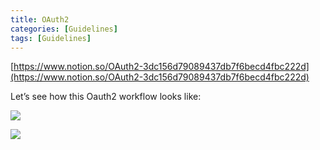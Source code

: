 ```yaml
---
title: OAuth2
categories: [Guidelines]
tags: [Guidelines]
---
```


[https://www.notion.so/OAuth2-3dc156d79089437db7f6becd4fbc222d](https://www.notion.so/OAuth2-3dc156d79089437db7f6becd4fbc222d)


Let’s see how this Oauth2 workflow looks like:


![](https://prod-files-secure.s3.us-west-2.amazonaws.com/9960fb2a-b75e-4bea-a8f9-b00925db1215/3bce41e0-99e8-4ebd-9701-e2bc9cbb79a2/Untitled.png?X-Amz-Algorithm=AWS4-HMAC-SHA256&X-Amz-Content-Sha256=UNSIGNED-PAYLOAD&X-Amz-Credential=ASIAZI2LB466U5PU35RU%2F20250610%2Fus-west-2%2Fs3%2Faws4_request&X-Amz-Date=20250610T202630Z&X-Amz-Expires=3600&X-Amz-Security-Token=IQoJb3JpZ2luX2VjEOv%2F%2F%2F%2F%2F%2F%2F%2F%2F%2FwEaCXVzLXdlc3QtMiJHMEUCIQCVeHtH5T%2FjqJPjxRRRb%2FeYXNr3vFuG3yghi8uUv%2B3mhwIgd2CiEGkJTq8H5qpPvVNHcbp3hanz7nzYbokMY9jfmjkqiAQIxP%2F%2F%2F%2F%2F%2F%2F%2F%2F%2FARAAGgw2Mzc0MjMxODM4MDUiDLCcKFQaFpfIxnHQNSrcA%2FVwQtsm08L3Zwxv68GVJIt9qunFiflId%2BWHdKp1ifx%2B5uPGoPrphR2Q5%2BARA4qFurpXc9Ow8kqww6CYVPva7J8QX6MhdRuVru5xFjGfzhqo75HHmq8YMLK7fkl9PFcnSoR9wfpVJ6PO1jQsDY8GcDAG3CZxS3oJAZO1Na7RmssBL0wtTVGKoedXbv4DNahr4aT%2F84gtm%2FvIHpfQOb5L8GCffQlt1Zkh%2FwusOCV%2FU%2F9%2B0cH%2FTK6bWu0BJzXD2ar5YUpD7lGPjLgibxIkwp1AgEwFDmLkOADYxb8HyfBwGzARD626mkBgtzoFM9NWRgmHcyYFE9%2FymrYmO0OvfgXOTS7Em1kFUA%2F8DxdTETQRceiD6gFwv7gt13UvJ%2FNANRYOKuUTog5He4HJHH8Opla9Kk%2F%2BPPx2W2jpmyLyoxqc3qWwZJAfsznLsVWs3QSEW8r5a58QFz0pXwXEW4HN%2FrHZW9zuI5eeACRu9aPw4ByzhaPYLAYrY4caDpniXvzT4MbTSMYe0DiGNTrDE69fufsT%2BZPv3Ri4zh4tq1DZZZgyPwenw4gDtBA0j0N3%2FgCqDISt%2BgYP9FprMxEQMqm7BfZGhwdis3KVAjG7jvZUI%2B%2FhptJYMRqlLmFNDxo1%2Bkw%2FMIqIosIGOqUBzvri1mXrdh%2Bw2XIc3DsvlC4s45%2BvMu8ejL72IY5JhmK1lRcrBo0oe8vao6M%2BMW7earfrgqQ59y7w4YKdBcOnJuuf57P1L2iMh6Z0TqQ%2BZtSvO8yDkS96CQgCjfbS5hI4gVbdQH%2FrWMP8ERwkqhTtK5ukcG9cmcFor%2F0H6crEraWQRoUMvuuGlI96EZi9Th9uDaGvHo7uoYa5%2BVmvO4%2BAjia2ACrE&X-Amz-Signature=3ab59d314d9e8c7913505b1e561a09662f2a46987d83b7cda7cc189f29436ef4&X-Amz-SignedHeaders=host&x-amz-checksum-mode=ENABLED&x-id=GetObject)


![](https://prod-files-secure.s3.us-west-2.amazonaws.com/9960fb2a-b75e-4bea-a8f9-b00925db1215/27d32b66-de43-41de-80f7-7edb81d1190f/Untitled.png?X-Amz-Algorithm=AWS4-HMAC-SHA256&X-Amz-Content-Sha256=UNSIGNED-PAYLOAD&X-Amz-Credential=ASIAZI2LB466U5PU35RU%2F20250610%2Fus-west-2%2Fs3%2Faws4_request&X-Amz-Date=20250610T202630Z&X-Amz-Expires=3600&X-Amz-Security-Token=IQoJb3JpZ2luX2VjEOv%2F%2F%2F%2F%2F%2F%2F%2F%2F%2FwEaCXVzLXdlc3QtMiJHMEUCIQCVeHtH5T%2FjqJPjxRRRb%2FeYXNr3vFuG3yghi8uUv%2B3mhwIgd2CiEGkJTq8H5qpPvVNHcbp3hanz7nzYbokMY9jfmjkqiAQIxP%2F%2F%2F%2F%2F%2F%2F%2F%2F%2FARAAGgw2Mzc0MjMxODM4MDUiDLCcKFQaFpfIxnHQNSrcA%2FVwQtsm08L3Zwxv68GVJIt9qunFiflId%2BWHdKp1ifx%2B5uPGoPrphR2Q5%2BARA4qFurpXc9Ow8kqww6CYVPva7J8QX6MhdRuVru5xFjGfzhqo75HHmq8YMLK7fkl9PFcnSoR9wfpVJ6PO1jQsDY8GcDAG3CZxS3oJAZO1Na7RmssBL0wtTVGKoedXbv4DNahr4aT%2F84gtm%2FvIHpfQOb5L8GCffQlt1Zkh%2FwusOCV%2FU%2F9%2B0cH%2FTK6bWu0BJzXD2ar5YUpD7lGPjLgibxIkwp1AgEwFDmLkOADYxb8HyfBwGzARD626mkBgtzoFM9NWRgmHcyYFE9%2FymrYmO0OvfgXOTS7Em1kFUA%2F8DxdTETQRceiD6gFwv7gt13UvJ%2FNANRYOKuUTog5He4HJHH8Opla9Kk%2F%2BPPx2W2jpmyLyoxqc3qWwZJAfsznLsVWs3QSEW8r5a58QFz0pXwXEW4HN%2FrHZW9zuI5eeACRu9aPw4ByzhaPYLAYrY4caDpniXvzT4MbTSMYe0DiGNTrDE69fufsT%2BZPv3Ri4zh4tq1DZZZgyPwenw4gDtBA0j0N3%2FgCqDISt%2BgYP9FprMxEQMqm7BfZGhwdis3KVAjG7jvZUI%2B%2FhptJYMRqlLmFNDxo1%2Bkw%2FMIqIosIGOqUBzvri1mXrdh%2Bw2XIc3DsvlC4s45%2BvMu8ejL72IY5JhmK1lRcrBo0oe8vao6M%2BMW7earfrgqQ59y7w4YKdBcOnJuuf57P1L2iMh6Z0TqQ%2BZtSvO8yDkS96CQgCjfbS5hI4gVbdQH%2FrWMP8ERwkqhTtK5ukcG9cmcFor%2F0H6crEraWQRoUMvuuGlI96EZi9Th9uDaGvHo7uoYa5%2BVmvO4%2BAjia2ACrE&X-Amz-Signature=ad0d1637a8c4b43e5195656f419dd5632490a0db2db83750ad5e9ed263f59678&X-Amz-SignedHeaders=host&x-amz-checksum-mode=ENABLED&x-id=GetObject)

